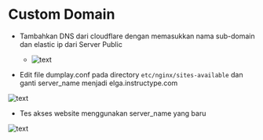 # Custom Domain

- Tambahkan DNS dari cloudflare dengan memasukkan nama sub-domain dan elastic ip dari Server Public

	- ![text](https://github.com/frostmarry/dumbweek1/tree/master/AWS%20-%20Custom%20Domain/asset/1.png)

- Edit file dumplay.conf pada directory `etc/nginx/sites-available` dan ganti server_name menjadi elga.instructype.com

![text](https://github.com/frostmarry/dumbweek1/tree/master/AWS%20-%20Custom%20Domain/asset/2.png)

- Tes akses website menggunakan server_name yang baru

![text](https://github.com/frostmarry/dumbweek1/tree/master/AWS%20-%20Custom%20Domain/asset/3.png)
